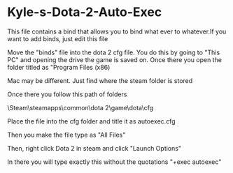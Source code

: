 # Kyle-s-Dota-2-Auto-Exec
This file contains a bind that allows you to bind what ever to whatever.If you want to add binds, just edit this file

Move the "binds" file into the dota 2 cfg file. You do this by going to "This PC" and opening the drive the game is saved on. Once there you open the folder titled as "Program Files (x86)

Mac may be different. Just find where the steam folder is stored

Once there you follow this path of folders

\Steam\steamapps\common\dota 2\game\dota\cfg

Place the file into the cfg folder and title it as autoexec.cfg

Then you make the file type as "All Files"

Then, right click Dota 2 in steam and click "Launch Options"

In there you will type exactly this without the quotations "+exec autoexec"
